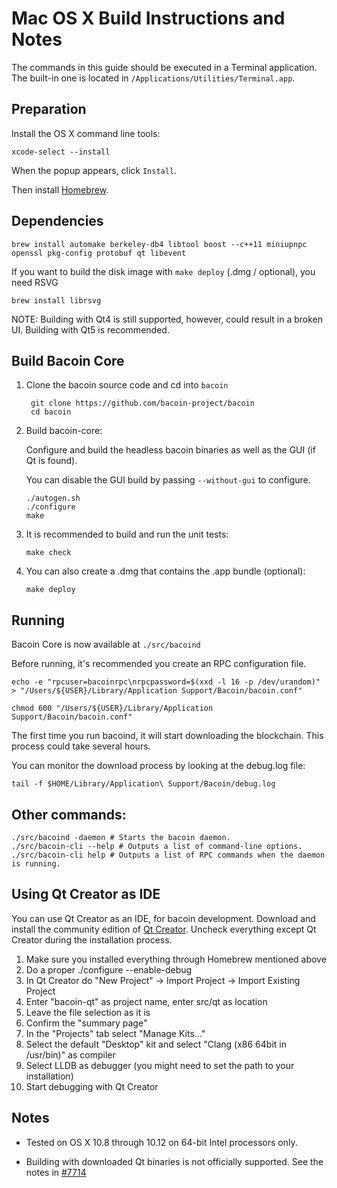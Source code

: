 Mac OS X Build Instructions and Notes
====================================
The commands in this guide should be executed in a Terminal application.
The built-in one is located in `/Applications/Utilities/Terminal.app`.

Preparation
-----------
Install the OS X command line tools:

`xcode-select --install`

When the popup appears, click `Install`.

Then install [Homebrew](https://brew.sh).

Dependencies
----------------------

    brew install automake berkeley-db4 libtool boost --c++11 miniupnpc openssl pkg-config protobuf qt libevent

If you want to build the disk image with `make deploy` (.dmg / optional), you need RSVG

    brew install librsvg

NOTE: Building with Qt4 is still supported, however, could result in a broken UI. Building with Qt5 is recommended.

Build Bacoin Core
------------------------

1. Clone the bacoin source code and cd into `bacoin`

        git clone https://github.com/bacoin-project/bacoin
        cd bacoin

2.  Build bacoin-core:

    Configure and build the headless bacoin binaries as well as the GUI (if Qt is found).

    You can disable the GUI build by passing `--without-gui` to configure.

        ./autogen.sh
        ./configure
        make

3.  It is recommended to build and run the unit tests:

        make check

4.  You can also create a .dmg that contains the .app bundle (optional):

        make deploy

Running
-------

Bacoin Core is now available at `./src/bacoind`

Before running, it's recommended you create an RPC configuration file.

    echo -e "rpcuser=bacoinrpc\nrpcpassword=$(xxd -l 16 -p /dev/urandom)" > "/Users/${USER}/Library/Application Support/Bacoin/bacoin.conf"

    chmod 600 "/Users/${USER}/Library/Application Support/Bacoin/bacoin.conf"

The first time you run bacoind, it will start downloading the blockchain. This process could take several hours.

You can monitor the download process by looking at the debug.log file:

    tail -f $HOME/Library/Application\ Support/Bacoin/debug.log

Other commands:
-------

    ./src/bacoind -daemon # Starts the bacoin daemon.
    ./src/bacoin-cli --help # Outputs a list of command-line options.
    ./src/bacoin-cli help # Outputs a list of RPC commands when the daemon is running.

Using Qt Creator as IDE
------------------------
You can use Qt Creator as an IDE, for bacoin development.
Download and install the community edition of [Qt Creator](https://www.qt.io/download/).
Uncheck everything except Qt Creator during the installation process.

1. Make sure you installed everything through Homebrew mentioned above
2. Do a proper ./configure --enable-debug
3. In Qt Creator do "New Project" -> Import Project -> Import Existing Project
4. Enter "bacoin-qt" as project name, enter src/qt as location
5. Leave the file selection as it is
6. Confirm the "summary page"
7. In the "Projects" tab select "Manage Kits..."
8. Select the default "Desktop" kit and select "Clang (x86 64bit in /usr/bin)" as compiler
9. Select LLDB as debugger (you might need to set the path to your installation)
10. Start debugging with Qt Creator

Notes
-----

* Tested on OS X 10.8 through 10.12 on 64-bit Intel processors only.

* Building with downloaded Qt binaries is not officially supported. See the notes in [#7714](https://github.com/bitcoin/bitcoin/issues/7714)
